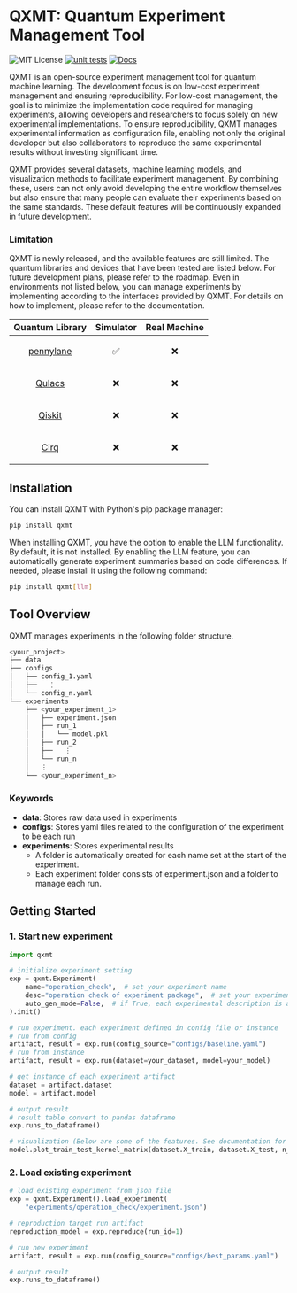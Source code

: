 # QXMT: Quantum Experiment Management Tool
![MIT License](https://img.shields.io/badge/License-MIT-blue.svg)
[![unit tests](https://github.com/kenya-sk/qxmt/actions/workflows/unit_tests.yaml/badge.svg)](https://github.com/kenya-sk/qxmt/actions/workflows/unit_tests.yaml)
[![Docs](https://img.shields.io/badge/docs-online-brightgreen)](https://kenya-sk.github.io/qxmt/)


QXMT is an open-source experiment management tool for quantum machine learning. The development focus is on low-cost experiment management and ensuring reproducibility. For low-cost management, the goal is to minimize the implementation code required for managing experiments, allowing developers and researchers to focus solely on new experimental implementations. To ensure reproducibility, QXMT manages experimental information as configuration file, enabling not only the original developer but also collaborators to reproduce the same experimental results without investing significant time.

QXMT provides several datasets, machine learning models, and visualization methods to facilitate experiment management. By combining these, users can not only avoid developing the entire workflow themselves but also ensure that many people can evaluate their experiments based on the same standards. These default features will be continuously expanded in future development.

### Limitation
QXMT is newly released, and the available features are still limited. The quantum libraries and devices that have been tested are listed below. For future development plans, please refer to the roadmap. Even in environments not listed below, you can manage experiments by implementing according to the interfaces provided by QXMT. For details on how to implement, please refer to the documentation.


| Quantum Library              | Simulator | Real Machine |
|---------------------|-----------|--------------|
|<p align="center">[pennylane](https://github.com/PennyLaneAI/pennylane)</p>|<p align="center">✅</p>|<p align="center">❌</p>|
|<p align="center">[Qulacs](https://github.com/qulacs/qulacs)</p>           |<p align="center">❌</p>|<p align="center">❌</p>|
|<p align="center">[Qiskit](https://github.com/Qiskit/qiskit)</p>           |<p align="center">❌</p>|<p align="center">❌</p>|
|<p align="center">[Cirq](https://github.com/quantumlib/Cirq)</p>           |<p align="center">❌</p>|<p align="center">❌</p>|


## Installation
<!--
QXMT is tested and supported on 64-bit systems with:
- Python 3.11
- macOS 14.6.1 or later
-->

You can install QXMT with Python's pip package manager:
```bash
pip install qxmt
```

When installing QXMT, you have the option to enable the LLM functionality. By default, it is not installed. By enabling the LLM feature, you can automatically generate experiment summaries based on code differences. If needed, please install it using the following command:
```bash
pip install qxmt[llm]
```

## Tool Overview
QXMT manages experiments in the following folder structure.
```bash
<your_project>
├── data
├── configs
│   ├── config_1.yaml
│   ├──   ⋮
│   └── config_n.yaml
└── experiments
    ├── <your_experiment_1>
    │   ├── experiment.json
    │   ├── run_1
    │   │   └── model.pkl
    │   ├── run_2
    │   ├──   ⋮
    │   └── run_n
    │   ⋮
    └── <your_experiment_n>

```

### Keywords
- **data**: Stores raw data used in experiments
- **configs**: Stores yaml files related to the configuration of the experiment to be each run
- **experiments**: Stores experimental results
    - A folder is automatically created for each name set at the start of the experiment.
    - Each experiment folder consists of experiment.json and a folder to manage each run.


## Getting Started
### 1. Start new experiment
```python
import qxmt

# initialize experiment setting
exp = qxmt.Experiment(
    name="operation_check",  # set your experiment name
    desc="operation check of experiment package",  # set your experiment description
    auto_gen_mode=False,  # if True, each experimental description is automatically generated by LLM
).init()

# run experiment. each experiment defined in config file or instance
# run from config
artifact, result = exp.run(config_source="configs/baseline.yaml")
# run from instance
artifact, result = exp.run(dataset=your_dataset, model=your_model)

# get instance of each experiment artifact
dataset = artifact.dataset
model = artifact.model

# output result
# result table convert to pandas dataframe
exp.runs_to_dataframe()

# visualization (Below are some of the features. See documentation for details.)
model.plot_train_test_kernel_matrix(dataset.X_train, dataset.X_test, n_jobs=5)
```

### 2. Load existing experiment
```python
# load existing experiment from json file
exp = qxmt.Experiment().load_experiment(
    "experiments/operation_check/experiment.json")

# reproduction target run artifact
reproduction_model = exp.reproduce(run_id=1)

# run new experiment
artifact, result = exp.run(config_source="configs/best_params.yaml")

# output result
exp.runs_to_dataframe()
```


<!--
## Documentation
-->

<!--
## Contributing
-->
